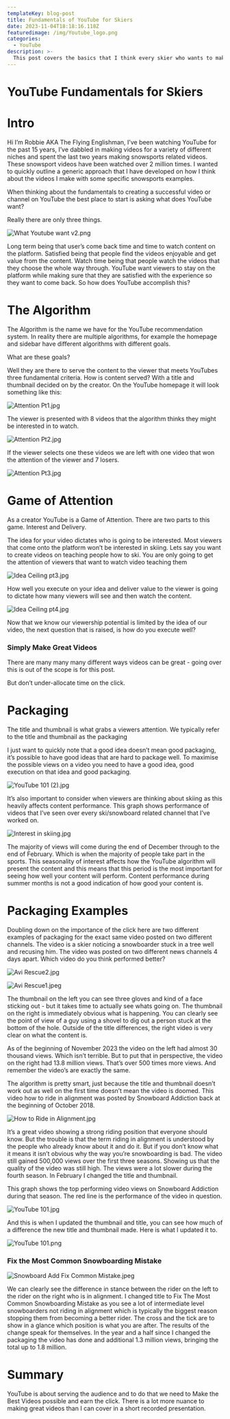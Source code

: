 ```yaml
---
templateKey: blog-post
title: Fundamentals of YouTube for Skiers
date: 2023-11-04T18:18:16.118Z
featuredimage: /img/Youtube_logo.png
categories:
  - YouTube
description: >-
  This post covers the basics that I think every skier who wants to make videos on YouTube should know
---
```


# YouTube Fundamentals for Skiers

# Intro

Hi I’m Robbie AKA The Flying Englishman, I’ve been watching YouTube for the past 15 years, I’ve dabbled in making videos for a variety of different niches and spent the last two years making snowsports related videos. These snowsport videos have been watched over 2 million times. I wanted to quickly outline a generic approach that I have developed on how I think about the videos I make with some specific snowsports examples.

When thinking about the fundamentals to creating a successful video or channel on YouTube the best place to start is asking what does YouTube want?

Really there are only three things.

![What Youtube want v2.png](fundamentals-of-youtube-img/what-youtube-want.png)

Long term being that user’s come back time and time to watch content on the platform. Satisfied being that people find the videos enjoyable and get value from the content. Watch time being that people watch the videos that they choose the whole way through. YouTube want viewers to stay on the platform while making sure that they are satisfied with the experience so they want to come back. So how does YouTube accomplish this?

# The Algorithm

The Algorithm is the name we have for the YouTube recommendation system. In reality there are multiple algorithms, for example the homepage and sidebar have different algorithms with different goals.

What are these goals?

Well they are there to serve the content to the viewer that meets YouTubes three fundamental criteria. How is content served? With a title and thumbnail decided on by the creator. On the YouTube homepage it will look something like this:

![Attention Pt1.jpg](fundamentals-of-youtube-img/Attention_Pt1.jpg)

The viewer is presented with 8 videos that the algorithm thinks they might be interested in to watch.

![Attention Pt2.jpg](fundamentals-of-youtube-img/Attention_Pt2.jpg)

If the viewer selects one these videos we are left with one video that won the attention of the viewer and 7 losers.

![Attention Pt3.jpg](fundamentals-of-youtube-img/Attention_Pt3.jpg)

# Game of Attention

As a creator YouTube is a Game of Attention. There are two parts to this game. Interest and Delivery.

The idea for your video dictates who is going to be interested. Most viewers that come onto the platform won’t be interested in skiing. Lets say you want to create videos on teaching people how to ski. You are only going to get the attention of viewers that want to watch video teaching them

![Idea Ceiling pt3.jpg](fundamentals-of-youtube-img/Idea_Ceiling_pt3.jpg)

How well you execute on your idea and deliver value to the viewer is going to dictate how many viewers will see and then watch the content.

![Idea Ceiling pt4.jpg](fundamentals-of-youtube-img/Idea_Ceiling_pt4.jpg)

Now that we know our viewership potential is limited by the idea of our video, the next question that is raised, is how do you execute well?

### Simply Make Great Videos

There are many many many different ways videos can be great - going over this is out of the scope is for this post.

But don’t under-allocate time on the click.

# Packaging

The title and thumbnail is what grabs a viewers attention. We typically refer to the title and thumbnail as the packaging

I just want to quickly note that a good idea doesn’t mean good packaging, it’s possible to have good ideas that are hard to package well. To maximise the possible views on a video you need to have a good idea, good execution on that idea and good packaging.

![YouTube 101 (2).jpg](fundamentals-of-youtube-img/good_bad_idea_packaging.png)

It’s also important to consider when viewers are thinking about skiing as this heavily affects content performance. This graph shows performance of videos that I’ve seen over every ski/snowboard related channel that I’ve worked on.

![Interest in skiing.jpg](fundamentals-of-youtube-img/interest_in_skiing.png)

The majority of views will come during the end of December through to the end of February. Which is when the majority of people take part in the sports. This seasonality of interest affects how the YouTube algorithm will present the content and this means that this period is the most important for seeing how well your content will perform. Content performance during summer months is not a good indication of how good your content is.

# Packaging Examples

Doubling down on the importance of the click here are two different examples of packaging for the exact same video posted on two different channels. The video is a skier noticing a snowboarder stuck in a tree well and recusing him. The video was posted on two different news channels 4 days apart. Which video do you think performed better?

![Avi Rescue2.jpg](fundamentals-of-youtube-img/avi_rescue1.jpg)

![Avi Rescue1.jpeg](fundamentals-of-youtube-img/avi_rescue2.jpeg)

The thumbnail on the left you can see three gloves and kind of a face sticking out - but it takes time to actually see whats going on. The thumbnail on the right is immediately obvious what is happening. You can clearly see the point of view of a guy using a shovel to dig out a person stuck at the bottom of the hole. Outside of the title differences, the right video is very clear on what the content is.

As of the beginning of November 2023 the video on the left had almost 30 thousand views. Which isn’t terrible. But to put that in perspective, the video on the right had 13.8 million views. That’s over 500 times more views. And remember the video’s are exactly the same.

The algorithm is pretty smart, just because the title and thumbnail doesn’t work out as well on the first time doesn’t mean the video is doomed. This video how to ride in alignment was posted by Snowboard Addiction back at the beginning of October 2018.

![How to Ride in Alignment.jpg](fundamentals-of-youtube-img/How_to_Ride_in_Alignment.jpg)

It’s a great video showing a strong riding position that everyone should know. But the trouble is that the term riding in alignment is understood by the people who already know about it and do it. But if you don’t know what it means it isn’t obvious why the way you’re snowboarding is bad. The video still gained 500,000 views over the first three seasons. Showing us that the quality of the video was still high. The views were a lot slower during the fourth season. In February I changed the title and thumbnail.

This graph shows the top performing video views on Snowboard Addiction during that season. The red line is the performance of the video in question.

![YouTube 101.jpg](fundamentals-of-youtube-img/ride_in_alignment_views1.png)

And this is when I updated the thumbnail and title, you can see how much of a difference the new title and thumbnail made. Here is what I updated it to.

![YouTube 101.png](fundamentals-of-youtube-img/ride_in_alignment_views2.png)

### Fix the Most Common Snowboarding Mistake

![Snowboard Add Fix Common Mistake.jpeg](fundamentals-of-youtube-img/Snowboard_Add_Fix_Common_Mistake.jpeg)

We can clearly see the difference in stance between the rider on the left to the rider on the right who is in alignment. I changed title to Fix The Most Common Snowboarding Mistake as you see a lot of intermediate level snowboarders not riding in alignment which is typically the biggest reason stopping them from becoming a better rider. The cross and the tick are to show in a glance which position is what you are after. The results of the change speak for themselves. In the year and a half since I changed the packaging the video has done and additional 1.3 million views, bringing the total up to 1.8 million.

# Summary

YouTube is about serving the audience and to do that we need to Make the Best Videos possible and earn the click. There is a lot more nuance to making great videos than I can cover in a short recorded presentation.
